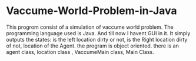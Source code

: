 # Vaccume-World-Problem-in-Java

This progrom consist of a simulation of vaccume world problem. The programming language used is Java.
And till now I havent GUI in it. It simply outputs the states: is the left location dirty or not, is the Right location
dirty of not, location of the Agent. the program is object oriented. there is an agent class, location class , VaccumeMain class,
Main Class.

